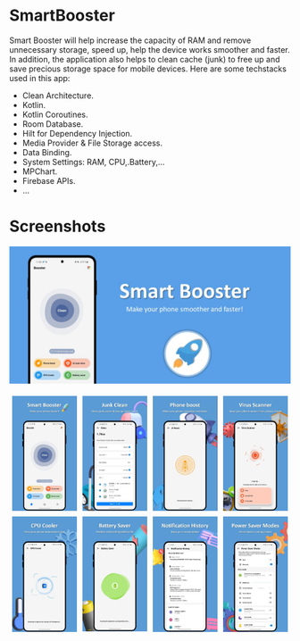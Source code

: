 # SmartBooster
Smart Booster will help increase the capacity of RAM and remove unnecessary storage, speed up, help the device works smoother and faster. In addition, the application also helps to clean cache (junk) to free up and save precious storage space for mobile devices. Here are some techstacks used in this app:
- Clean Architecture.
- Kotlin.
- Kotlin Coroutines.
- Room Database.
- Hilt for Dependency Injection.
- Media Provider & File Storage access.
- Data Binding.
- System Settings: RAM, CPU,.Battery,...
- MPChart.
- Firebase APIs.
- ...

# Screenshots
![App Screenshot](/assets/Banner.jpeg)
<div style="display:flex;justify-content:center;">
  <img src="/assets/Screenshot1.jpeg" alt="Screenshot 1" style="margin:5px;width:23%;height:23%;">
  <img src="/assets/Screenshot2.jpeg" alt="Screenshot 2" style="margin:5px;width:23%;height:23%;">
  <img src="/assets/Screenshot3.jpeg" alt="Screenshot 3" style="margin:5px;width:23%;height:23%;">
  <img src="/assets/Screenshot4.jpeg" alt="Screenshot 4" style="margin:5px;width:23%;height:23%;">
</div>
<div style="display:flex;justify-content:center;">
  <img src="/assets/Screenshot5.jpeg" alt="Screenshot 5" style="margin:5px;width:23%;height:23%;">
  <img src="/assets/Screenshot6.jpeg" alt="Screenshot 6" style="margin:5px;width:23%;height:23%;">
  <img src="/assets/Screenshot7.jpeg" alt="Screenshot 7" style="margin:5px;width:23%;height:23%;">
  <img src="/assets/Screenshot8.jpeg" alt="Screenshot 8" style="margin:5px;width:23%;height:23%;">
</div>
